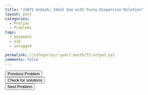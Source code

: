 ```yaml
---
title: "J16T2 &ndash; Ideal Gas with Funny Dispersion Relation"
layout: post
categories:
  - Prelims
  - Problems
tags:
  - Statmech
  - J16
  - untagged

permalink: /:categories/:year/:month/T2:output_ext
comments: false
---
```

<object data="2016J2T.pdf" type="application/pdf" width="100%" height="500"></object>

<div class='navbar'>
	<div float='left'><button onclick="window.location='T1.html'" >Previous Problem</button></div>
	<div float='center'><button onclick="window.location='https://princetonprelim.com/prelim/34/'">Check for solutions</button></div>
	<div float='right'><button onclick="window.location='T3.html'" > Next Problem</button></div>
</div>
